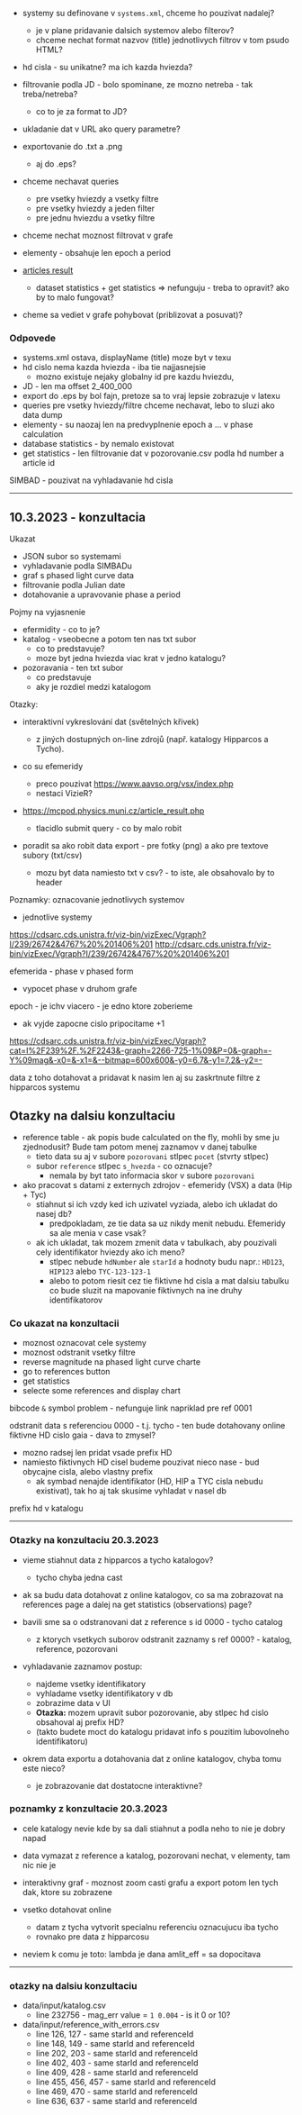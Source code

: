 - systemy su definovane v `systems.xml`, chceme ho pouzivat nadalej?
  - je v plane pridavanie dalsich systemov alebo filterov?
  - chceme nechat format nazvov (title) jednotlivych filtrov v tom psudo HTML?

- hd cisla - su unikatne? ma ich kazda hviezda?
  
- filtrovanie podla JD - bolo spominane, ze mozno netreba - tak treba/netreba?
  - co to je za format to JD?
  
- ukladanie dat v URL ako query parametre?

- exportovanie do .txt a .png 
  - aj do .eps?
  
- chceme nechavat queries
  - pre vsetky hviezdy a vsetky filtre
  - pre vsetky hviezdy a jeden filter
  - pre jednu hviezdu  a vsetky filtre
  
- chceme nechat moznost filtrovat v grafe

- elementy - obsahuje len epoch a period

- [articles result](https://mcpod.physics.muni.cz/article_result.php) 
  - dataset statistics + get statistics => nefunguju - treba to opravit? ako by to malo fungovat?

- cheme sa vediet v grafe pohybovat (priblizovat a posuvat)?


### Odpovede
- systems.xml ostava, displayName (title) moze byt v texu
- hd cislo nema kazda hviezda - iba tie najjasnejsie
  - mozno existuje nejaky globalny id pre kazdu hviezdu, 
- JD - len ma offset 2_400_000
- export do .eps by bol fajn, pretoze sa to vraj lepsie zobrazuje v latexu
- queries pre vsetky hviezdy/filtre chceme nechavat, lebo to sluzi ako data dump
- elementy - su naozaj len na predvyplnenie epoch a ... v phase calculation
- database statistics - by nemalo existovat
- get statistics - len filtrovanie dat v pozorovanie.csv podla hd number a article id

SIMBAD - pouzivat na vyhladavanie hd cisla

-----------------------------------------------------------------------------------------------------------------------

## 10.3.2023 - konzultacia
Ukazat
- JSON subor so systemami
- vyhladavanie podla SIMBADu
- graf s phased light curve data
- filtrovanie podla Julian date
- dotahovanie a upravovanie phase a period

Pojmy na vyjasnenie
- efermidity - co to je?
- katalog - vseobecne a potom ten nas txt subor
  - co to predstavuje?
  - moze byt jedna hviezda viac krat v jedno katalogu?
- pozoravania - ten txt subor
  - co predstavuje
  - aky je rozdiel medzi katalogom

Otazky:
- interaktivní vykreslování dat (světelných křivek)
  - z jiných dostupných on-line zdrojů (např. katalogy Hipparcos a Tycho).

- co su efemeridy 
  - preco pouzivat https://www.aavso.org/vsx/index.php
  - nestaci VizieR?

- https://mcpod.physics.muni.cz/article_result.php
  - tlacidlo submit query - co by malo robit

- poradit sa ako robit data export - pre fotky (png) a ako pre textove subory (txt/csv)
  - mozu byt data namiesto txt v csv? - to iste, ale obsahovalo by to header 

Poznamky:
oznacovanie jednotlivych systemov 
+ jednotlive systemy

https://cdsarc.cds.unistra.fr/viz-bin/vizExec/Vgraph?I/239/26742&4767%20%201406%201
http://cdsarc.cds.unistra.fr/viz-bin/vizExec/Vgraph?I/239/26742&4767%20%201406%201

efemerida - phase v phased form
 - vypocet phase v druhom grafe

epoch - je ichv viacero - je edno ktore zoberieme
  - ak vyjde zapocne cislo pripocitame +1

https://cdsarc.cds.unistra.fr/viz-bin/vizExec/Vgraph?cat=I%2F239%2F.%2F2243&-graph=2266-725-1%09&P=0&-graph=-Y%09mag&-x0=&-x1=&--bitmap=600x600&-y0=6.7&-y1=7.2&-y2=-

data z toho dotahovat a pridavat k nasim len aj su zaskrtnute filtre z hipparcos systemu

## Otazky na dalsiu konzultaciu
- reference table - ak popis bude calculated on the fly, mohli by sme ju zjednodusit? Bude tam potom menej zaznamov v danej tabulke
  - tieto data su aj v subore `pozorovani` stlpec `pocet` (stvrty stlpec)
  - subor `reference` stlpec `s_hvezda` - co oznacuje?
    - nemala by byt tato informacia skor v subore `pozorovani`
- ako pracovat s datami z externych zdrojov - efemeridy (VSX) a data (Hip + Tyc)
  - stiahnut si ich vzdy ked ich uzivatel vyziada, alebo ich ukladat do nasej db?
    - predpokladam, ze tie data sa uz nikdy menit nebudu. Efemeridy sa ale menia v case vsak?
  - ak ich ukladat, tak mozem zmenit data v tabulkach, aby pouzivali cely identifikator hviezdy ako ich meno?
    - stlpec nebude `hdNumber` ale `starId` a hodnoty budu napr.: `HD123`, `HIP123` alebo `TYC-123-123-1`
    - alebo to potom riesit cez tie fiktivne hd cisla a mat dalsiu tabulku co bude sluzit na mapovanie fiktivnych na ine druhy identifikatorov

### Co ukazat na konzultacii
- moznost oznacovat cele systemy
- moznost odstranit vsetky filtre
- reverse magnitude na phased light curve charte
- go to references button
- get statistics
- selecte some references and display chart

bibcode `&` symbol problem - nefunguje link napriklad pre ref 0001

odstranit data s referenciou 0000 - t.j. tycho - ten bude dotahovany online
fiktivne HD cislo gaia - dava to zmysel? 
- mozno radsej len pridat vsade prefix HD
- namiesto fiktivnych HD cisel budeme pouzivat nieco nase - bud obycajne cisla, alebo vlastny prefix
  - ak symbad nenajde identifikator (HD, HIP a TYC cisla nebudu existivat), tak ho aj tak skusime vyhladat v nasel db

prefix hd v katalogu

---

### Otazky na konzultaciu 20.3.2023
- vieme stiahnut data z hipparcos a tycho katalogov?
  - tycho chyba jedna cast
- ak sa budu data dotahovat z online katalogov, co sa ma zobrazovat na references page a dalej na get statistics (observations) page?
- bavili sme sa o odstranovani dat z reference s id 0000 - tycho catalog
  - z ktorych vsetkych suborov odstranit zaznamy s ref 0000? - katalog, reference, pozorovani
- vyhladavanie zaznamov postup:
  - najdeme vsetky identifikatory
  - vyhladame vsetky identifikatory v db
  - zobrazime data v UI
  - **Otazka:** mozem upravit subor pozorovanie, aby stlpec hd cislo obsahoval aj prefix HD?
  - (takto budete moct do katalogu pridavat info s pouzitim lubovolneho identifikatoru)

- okrem data exportu a dotahovania dat z online katalogov, chyba tomu este nieco?
  - je zobrazovanie dat dostatocne interaktivne?

### poznamky z konzultacie 20.3.2023
- cele katalogy nevie kde by sa dali stiahnut a podla neho to nie je dobry napad
- data vymazat z reference a katalog, pozorovani nechat, v elementy, tam nic nie je
- interaktivny graf - moznost zoom casti grafu a export potom len tych dak, ktore su zobrazene 
- vsetko dotahovat online 
  - datam z tycha vytvorit specialnu referenciu oznacujucu iba tycho
  - rovnako pre data z hipparcosu

- neviem k comu je toto:
  lambda je dana
  amlit_eff = sa dopocitava

---

### otazky na dalsiu konzultaciu
- data/input/katalog.csv
  - line 232756 - mag_err value = `1 0.004` - is it 0 or 10?
- data/input/reference_with_errors.csv
  - line 126, 127 - same starId and referenceId
  - line 148, 149 - same starId and referenceId
  - line 202, 203 - same starId and referenceId
  - line 402, 403 - same starId and referenceId
  - line 409, 428 - same starId and referenceId
  - line 455, 456, 457 - same starId and referenceId
  - line 469, 470 - same starId and referenceId
  - line 636, 637 - same starId and referenceId